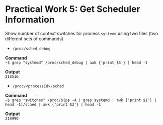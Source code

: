 # Practical Work 5: Get Scheduler Information

Show number of context switches for process `systemd` using two files (two different sets of commands)

- `/proc/sched_debug`

**Command**  
 `~$ grep "systemd" /proc/sched_debug | awk {'print $5'} | head -1`

**Output**  
`218516`

- `/proc/<processId>/sched`

**Command**  
`~$ grep "switches" /proc/$(ps -A | grep systemd | awk {'print $1'} | head -1)/sched | awk {'print $3'} | head -1`

**Output**  
`218990`